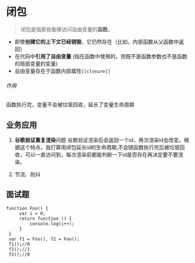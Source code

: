 # 闭包
>闭包是指那些能够访问自由变量的**函数**。

- 即使**创建它的上下文已经销毁**，它仍然存在（比如，内部函数从父函数中返回）
- 在代码中**引用了自由变量** (指在函数中使用的，但既不是函数参数也不是函数的局部变量的变量)
- 自由变量存在于函数内部属性`[[closure]]`
###### 作用
函数执行完，变量不会被垃圾回收，延长了变量生命周期
## 业务应用
1. **谷歌验证重复渲染**问题
   谷歌验证渲染后会返回一个id，再次渲染id会改变。根据这个特点，我打算用闭包延长id的生命周期,不会随函数执行完后被垃圾回收，可以一直访问到，每次渲染前都能判断一下id是否存在再决定要不要渲染。

2. 节流、防抖
## 面试题
```
function Foo() {
     var i = 0;
     return function () {
         console.log(i++);
     }
 }
 var f1 = Foo(), f2 = Foo();
 f1();//0
 f1();//1
 f2();//0
```
